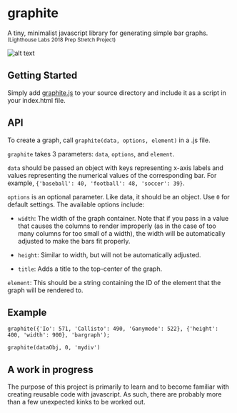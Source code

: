 # graphite
A tiny, minimalist javascript library for generating simple bar graphs.\
<sub>(Lighthouse Labs 2018 Prep Stretch Project)</sub>

![alt text](https://i.imgur.com/fcJ15Em.png)

## Getting Started
Simply add [graphite.js](https://github.com/jonathandannel/graphite/blob/master/graphite.js) to your source directory and include it as a script in your index.html file.

## API
To create a graph, call `graphite(data, options, element)` in a .js file.

`graphite` takes 3 parameters: `data`, `options`, and `element`.

`data` should be passed an object with keys representing x-axis labels and values representing the numerical values of the corresponding bar. For example, `{'baseball': 40, 'football': 48, 'soccer': 39}`.

`options` is an optional parameter. Like data, it should be an object. Use `0` for default settings. The available options include:

- `width`: The width of the graph container. Note that if you pass in a value that causes the columns to render improperly (as in the case of too many columns for too small of a width), the width will be automatically adjusted to make the bars fit properly.

- `height`: Similar to width, but will not be automatically adjusted.

- `title`: Adds a title to the top-center of the graph.

`element`: This should be a string containing the ID of the element that the graph will be rendered to.

## Example

 `graphite({'Io': 571, 'Callisto': 490, 'Ganymede': 522}, {'height': 400, 'width': 900}, 'bargraph');`

 `graphite(dataObj, 0, 'mydiv')`

## A work in progress

The purpose of this project is primarily to learn and to become familiar with creating reusable code with javascript. As such, there are probably more than a few unexpected kinks to be worked out.
